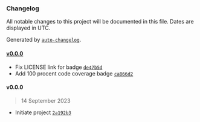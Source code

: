 ### Changelog

All notable changes to this project will be documented in this file. Dates are displayed in UTC.

Generated by [`auto-changelog`](https://github.com/CookPete/auto-changelog).

#### [v0.0.0](https://github.com/bas080/sendscript/compare/v0.0.0...v0.0.0)

- Fix LICENSE link for badge [`de47b5d`](https://github.com/bas080/sendscript/commit/de47b5d065148c6ded04ace6319be94c8b315e66)
- Add 100 procent code coverage badge [`ca866d2`](https://github.com/bas080/sendscript/commit/ca866d27015ad12277cb5577a0f6c249b2f2f3fa)

#### v0.0.0

> 14 September 2023

- Initiate project [`2a192b3`](https://github.com/bas080/sendscript/commit/2a192b34e5390ab946b7b77fd299e23180c49f72)
